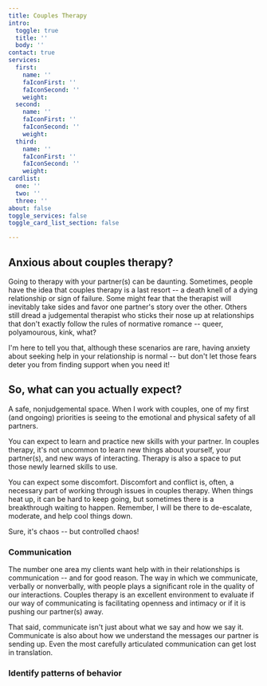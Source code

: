 ```yaml
---
title: Couples Therapy
intro:
  toggle: true
  title: ''
  body: ''
contact: true
services:
  first:
    name: ''
    faIconFirst: ''
    faIconSecond: ''
    weight: 
  second:
    name: ''
    faIconFirst: ''
    faIconSecond: ''
    weight: 
  third:
    name: ''
    faIconFirst: ''
    faIconSecond: ''
    weight: 
cardlist:
  one: ''
  two: ''
  three: ''
about: false
toggle_services: false
toggle_card_list_section: false

---
```


## Anxious about couples therapy?

Going to therapy with your partner(s) can be daunting. Sometimes, people have the idea that couples therapy is a last resort -- a death knell of a dying relationship or sign of failure. Some might fear that the therapist will inevitably take sides and favor one partner's story over the other. Others still dread a judgemental therapist who sticks their nose up at relationships that don't exactly follow the rules of normative romance -- queer, polyamourous, kink, what?

I'm here to tell you that, although these scenarios are rare, having anxiety about seeking help in your relationship is normal -- but don't let those fears deter you from finding support when you need it!

## So, what can you actually expect? 

A safe, nonjudgemental space. When I work with couples, one of my first (and ongoing) priorities is seeing to the emotional and physical safety of all partners. 

You can expect to learn and practice new skills with your partner. In couples therapy, it's not uncommon to learn new things about yourself, your partner(s), and new ways of interacting. Therapy is also a space to put those newly learned skills to use. 

You can expect some discomfort. Discomfort and conflict is, often, a necessary part of working through issues in couples therapy. When things heat up, it can be hard to keep going, but sometimes there is a breakthrough waiting to happen. Remember, I will be there to de-escalate, moderate, and help cool things down. 

Sure, it's chaos -- but controlled chaos!

### Communication

The number one area my clients want help with in their relationships is communication -- and for good reason. The way in which we communicate, verbally or nonverbally, with people plays a significant role in the quality of our interactions. Couples therapy is an excellent environment to evaluate if our way of communicating is facilitating openness and intimacy or if it is pushing our partner(s) away. 

That said, communicate isn't just about what we say and how we say it. Communicate is also about how we understand the messages our partner is sending up. Even the most carefully articulated communication can get lost in translation. 

### Identify patterns of behavior